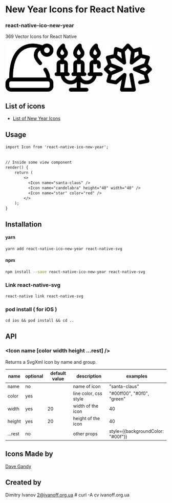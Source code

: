 # New Year Icons for React Native

### react-native-ico-new-year

369 Vector Icons for React Native

<img src="./static/santa-claus.png" alt="santa-claus" width="150" height="150"> <img src="./static/candelabra.png" alt="candelabra" width="150" height="150"> <img src="./static/star.png" alt="star" width="150" height="150">

## List of icons

- [List of New Year Icons](http://ico.simpleness.org/pack/new-year)

## Usage

```
import Icon from 'react-native-ico-new-year';


// Inside some view component
render() {
    return (
        <>
          <Icon name="santa-claus" />
          <Icon name="candelabra" height="40" width="40" />
          <Icon name="star" color="red" />
        </>
    );
}

```

## Installation

#### yarn

```bash
yarn add react-native-ico-new-year react-native-svg
```

#### npm

```bash
npm install --save react-native-ico-new-year react-native-svg
```

### Link react-native-svg

```bash
react-native link react-native-svg
```

### pod install ( for iOS )

```
cd ios && pod install && cd ..
```

## API

### <Icon name [color width height ...rest] />

Returns a SvgXml icon by name and group.

 name | optional | default value | description | examples
------|----------|---------------|-------------|---------
name | no |  | name of icon | "santa-claus"
color | yes | | line color, css style | "#00ff00", "#0f0", "green"
width | yes | 20 | width of the icon | 40
height | yes | 20 | height of the icon | 40
...rest | no | | other props | style={{backgroundColor: "#00f"}}

## Icons Made by

[Dave Gandy](https://www.flaticon.com/authors/dave-gandy)

## Created by

Dimitry Ivanov <2@ivanoff.org.ua> # curl -A cv ivanoff.org.ua
